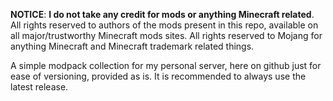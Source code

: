 **NOTICE**: **I do not take any credit for mods or anything Minecraft related**.
All rights reserved to authors of the mods present in this repo, available on all major/trustworthy Minecraft mods sites.
All rights reserved to Mojang for anything Minecraft and Minecraft trademark related things.

A simple modpack collection for my personal server, here on github just for ease of versioning, provided as is. It is recommended to always use the latest release.
